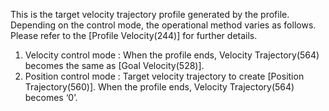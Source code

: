 This is the target velocity trajectory profile generated by the profile. Depending on the control mode, the operational method varies as follows. Please refer to the [Profile Velocity(244)] for further details. 

1. Velocity control mode : When the profile ends, Velocity Trajectory(564) becomes the same as [Goal Velocity(528)].
2. Position control mode : Target velocity trajectory to create [Position Trajectory(560)]. When the profile ends, Velocity Trajectory(564) becomes ‘0’.
